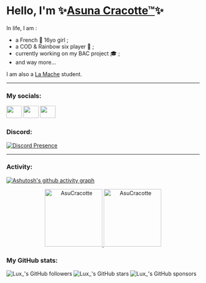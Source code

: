 # Hello, I'm ✨[Asuna Cracotte™](https://discord.com/users/1072121997942861824)✨

In life, I am :
- a French 🥐 16yo girl ;
- a COD & Rainbow six player 🔫 ;
- currently working on my BAC project 🎓 ;
- and way more...

I am also a [La Mache](https://www.ecolelamache.org/ 'La Mache School') student.

-----

### My socials:

<a title="Asuna's Steam profile" href="https://steamcommunity.com/id/Asuna_cracotte/"><img height="32" width="32" src="https://cdn.simpleicons.org/steam" style="width:40px" /></a>
<a title="Asuna's Twitch profile" href="https://www.twitch.tv/asuna_cracotte_"><img height="32" width="32" src="https://cdn.simpleicons.org/twitch" style="width:40px" /></a>
<a title="Asuna's Youtube profile" href="https://www.youtube.com/@asunacracotte"><img height="32" width="32" src="https://cdn.simpleicons.org/youtube" style="width:40px;" /></a>

### Discord:
[![Discord Presence](https://lanyard.cnrad.dev/api/1072121997942861824?theme=dark&showDisplayName=true&hideActivity=true&hideProfile=false&hideStatus=false&hideDiscrim=false)](https://discord.com/users/1072121997942861824)

------

### Activity:

[![Ashutosh's github activity graph](https://github-readme-activity-graph.vercel.app/graph?username=AsuCracotte&bg_color=291b3e&color=ff6bea&line=542a5e&point=ec5dcc&area=true&hide_border=true)](https://github.com/ashutosh00710/github-readme-activity-graph)

<div align="center">
  <a href="https://github.com/Asunacracotteecole">
    <img height="150em" src="https://github-readme-stats.vercel.app/api/top-langs?username=AsuCracotte&show_icons=true&locale=en&layout=compact&theme=jolly" alt="AsuCracotte"/>
    <img height="150em" src="https://github-readme-stats.vercel.app/api?username=AsuCracotte&show_icons=true&locale=en&layout=compact&theme=jolly" alt="AsuCracotte"/>
  </a>
</div>

### My GitHub stats:
![Lux_'s GitHub followers](https://img.shields.io/github/followers/AsuCracotte)
![Lux_'s GitHub stars](https://img.shields.io/github/stars/AsuCracotte)
![Lux_'s GitHub sponsors](https://img.shields.io/github/sponsors/AsuCracotte)
